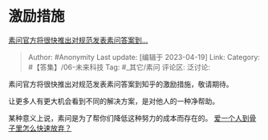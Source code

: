 # 激励措施
[素问官方将很快推出对规范发表素问答案到…](https://www.zhihu.com/pin/1631853438492532736)

> Author: #Anonymity
> Last update: [编辑于 2023-04-19]
> Link:
> Category: #【答集】/06-未来科技
> Tag: #_其它/素问
> 评论区:
> 泛讨论:

素问官方将很快推出对规范发表素问答案到知乎的激励措施，敬请期待。

让更多人有更大机会看到不同的解决方案，是对他人的一种净帮助。

某种意义上说，素问是为了帮你们降低这种努力的成本而存在的。 [爱一个人到骨子里怎么快速放弃？](https://www.zhihu.com/question/594178449/answer/2990292478)
